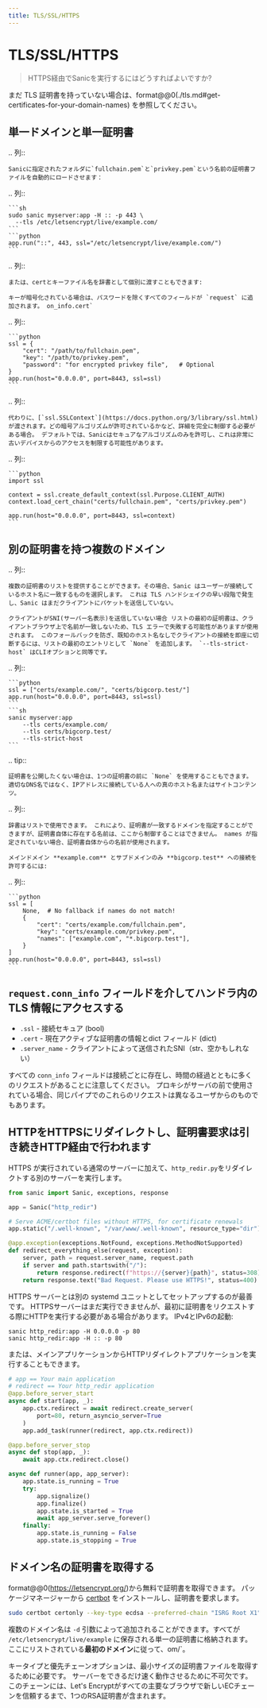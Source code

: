 ```yaml
---
title: TLS/SSL/HTTPS
---
```


# TLS/SSL/HTTPS

> HTTPS経由でSanicを実行するにはどうすればよいですか?

まだ TLS 証明書を持っていない場合は、format@@0(./tls.md#get-certificates-for-your-domain-names) を参照してください。

## 単一ドメインと単一証明書

.. 列::

```
Sanicに指定されたフォルダに`fullchain.pem`と`privkey.pem`という名前の証明書ファイルを自動的にロードさせます：
```

.. 列::

````
```sh
sudo sanic myserver:app -H :: -p 443 \
  --tls /etc/letsencrypt/live/example.com/
```
```python
app.run("::", 443, ssl="/etc/letsencrypt/live/example.com/")
```
````

.. 列::

```
または、certとキーファイル名を辞書として個別に渡すこともできます:

キーが暗号化されている場合は、パスワードを除くすべてのフィールドが `request` に追加されます。 on_info.cert`
```

.. 列::

````
```python
ssl = {
    "cert": "/path/to/fullchain.pem",
    "key": "/path/to/privkey.pem",
    "password": "for encrypted privkey file",   # Optional
}
app.run(host="0.0.0.0", port=8443, ssl=ssl)
```
````

.. 列::

```
代わりに、[`ssl.SSLContext`](https://docs.python.org/3/library/ssl.html)が渡されます。どの暗号アルゴリズムが許可されているかなど、詳細を完全に制御する必要がある場合。 デフォルトでは、Sanicはセキュアなアルゴリズムのみを許可し、これは非常に古いデバイスからのアクセスを制限する可能性があります。
```

.. 列::

````
```python
import ssl

context = ssl.create_default_context(ssl.Purpose.CLIENT_AUTH)
context.load_cert_chain("certs/fullchain.pem", "certs/privkey.pem")

app.run(host="0.0.0.0", port=8443, ssl=context)
```
````

## 別の証明書を持つ複数のドメイン

.. 列::

```
複数の証明書のリストを提供することができます。その場合、Sanic はユーザーが接続しているホスト名に一致するものを選択します。 これは TLS ハンドシェイクの早い段階で発生し、Sanic はまだクライアントにパケットを送信していない。

クライアントがSNI(サーバー名表示)を送信していない場合 リストの最初の証明書は、クライアントブラウザ上で名前が一致しないため、TLS エラーで失敗する可能性がありますが使用されます。 このフォールバックを防ぎ、既知のホスト名なしでクライアントの接続を即座に切断するには、リストの最初のエントリとして `None` を追加します。 `--tls-strict-host` はCLIオプションと同等です。
```

.. 列::

````
```python
ssl = ["certs/example.com/", "certs/bigcorp.test/"]
app.run(host="0.0.0.0", port=8443, ssl=ssl)
```
```sh
sanic myserver:app
    --tls certs/example.com/
    --tls certs/bigcorp.test/
    --tls-strict-host
```
````

.. tip::

```
証明書を公開したくない場合は、1つの証明書の前に `None` を使用することもできます。 適切なDNS名ではなく、IPアドレスに接続している人への真のホスト名またはサイトコンテンツ。
```

.. 列::

```
辞書はリストで使用できます。 これにより、証明書が一致するドメインを指定することができますが、証明書自体に存在する名前は、ここから制御することはできません。 names が指定されていない場合、証明書自体からの名前が使用されます。

メインドメイン **example.com** とサブドメインのみ **bigcorp.test** への接続を許可するには:
```

.. 列::

````
```python
ssl = [
    None,  # No fallback if names do not match!
    {
        "cert": "certs/example.com/fullchain.pem",
        "key": "certs/example.com/privkey.pem",
        "names": ["example.com", "*.bigcorp.test"],
    }
]
app.run(host="0.0.0.0", port=8443, ssl=ssl)
```
````

## `request.conn_info` フィールドを介してハンドラ内の TLS 情報にアクセスする

- `.ssl` - 接続セキュア (bool)
- `.cert` - 現在アクティブな証明書の情報とdict フィールド (dict)
- `.server_name` - クライアントによって送信されたSNI（str、空かもしれない）

すべての `conn_info` フィールドは接続ごとに存在し、時間の経過とともに多くのリクエストがあることに注意してください。 プロキシがサーバの前で使用されている場合、同じパイプでのこれらのリクエストは異なるユーザからのものでもあります。

## HTTPをHTTPSにリダイレクトし、証明書要求は引き続きHTTP経由で行われます

HTTPS が実行されている通常のサーバーに加えて、`http_redir.py`をリダイレクトする別のサーバーを実行します。

```python
from sanic import Sanic, exceptions, response

app = Sanic("http_redir")

# Serve ACME/certbot files without HTTPS, for certificate renewals
app.static("/.well-known", "/var/www/.well-known", resource_type="dir")

@app.exception(exceptions.NotFound, exceptions.MethodNotSupported)
def redirect_everything_else(request, exception):
    server, path = request.server_name, request.path
    if server and path.startswith("/"):
        return response.redirect(f"https://{server}{path}", status=308)
    return response.text("Bad Request. Please use HTTPS!", status=400)
```

HTTPS サーバーとは別の systemd ユニットとしてセットアップするのが最善です。 HTTPSサーバーはまだ実行できませんが、最初に証明書をリクエストする際にHTTPを実行する必要がある場合があります。 IPv4とIPv6の起動:

```
sanic http_redir:app -H 0.0.0.0 -p 80
sanic http_redir:app -H :: -p 80
```

または、メインアプリケーションからHTTPリダイレクトアプリケーションを実行することもできます。

```python
# app == Your main application
# redirect == Your http_redir application
@app.before_server_start
async def start(app, _):
    app.ctx.redirect = await redirect.create_server(
        port=80, return_asyncio_server=True
    )
    app.add_task(runner(redirect, app.ctx.redirect))

@app.before_server_stop
async def stop(app, _):
    await app.ctx.redirect.close()

async def runner(app, app_server):
    app.state.is_running = True
    try:
        app.signalize()
        app.finalize()
        app.state.is_started = True
        await app_server.serve_forever()
    finally:
        app.state.is_running = False
        app.state.is_stopping = True
```

## ドメイン名の証明書を取得する

format@@0(https://letsencrypt.org/)から無料で証明書を取得できます。 パッケージマネージャーから [certbot](https://certbot.eff.org/) をインストールし、証明書を要求します。

```sh
sudo certbot certonly --key-type ecdsa --preferred-chain "ISRG Root X1" -d example.com -d www.example.com
```

複数のドメイン名は `-d` 引数によって追加されることができます。すべてが `/etc/letsencrypt/live/example` に保存される単一の証明書に格納されます。 ここにリストされている**最初のドメイン**に従って、om/\`。

キータイプと優先チェーンオプションは、最小サイズの証明書ファイルを取得するために必要です。 サーバーをできるだけ速く動作させるために不可欠です。 このチェーンには、Let's Encryptがすべての主要なブラウザで新しいECチェーンを信頼するまで、1つのRSA証明書が含まれます。
